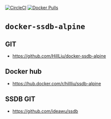 [![CircleCI](https://circleci.com/gh/HillLiu/docker-ssdb-alpine/tree/master.svg?style=svg)](https://circleci.com/gh/HillLiu/docker-ssdb-alpine/tree/master)
[![Docker Pulls](https://img.shields.io/docker/pulls/hillliu/ssdb-alpine.svg)](https://hub.docker.com/r/hillliu/ssdb-alpine)

# `docker-ssdb-alpine`

## GIT
   * https://github.com/HillLiu/docker-ssdb-alpine

## Docker hub
   * https://hub.docker.com/r/hillliu/ssdb-alpine

## SSDB GIT 
   * https://github.com/ideawu/ssdb
